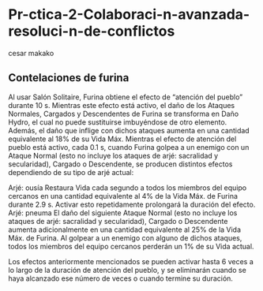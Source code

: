 # Pr-ctica-2-Colaboraci-n-avanzada-resoluci-n-de-conflictos
cesar makako

## Contelaciones de furina



Al usar Salón Solitaire, Furina obtiene el efecto de “atención del pueblo” durante 10 s.
Mientras este efecto está activo, el daño de los Ataques Normales, Cargados y Descendentes de Furina se transforma en Daño Hydro, el cual no puede sustituirse imbuyéndose de otro elemento. Además, el daño que inflige con dichos ataques aumenta en una cantidad equivalente al 18% de su Vida Máx.
Mientras el efecto de atención del pueblo está activo, cada 0.1 s, cuando Furina golpea a un enemigo con un Ataque Normal (esto no incluye los ataques de arjé: sacralidad y secularidad), Cargado o Descendente, se producen distintos efectos dependiendo de su tipo de arjé actual:

Arjé: ousía
Restaura Vida cada segundo a todos los miembros del equipo cercanos en una cantidad equivalente al 4% de la Vida Máx. de Furina durante 2.9 s. Activar esto repetidamente prolongará la duración del efecto.
Arjé: pneuma
El daño del siguiente Ataque Normal (esto no incluye los ataques de arjé: sacralidad y secularidad), Cargado o Descendente aumenta adicionalmente en una cantidad equivalente al 25% de la Vida Máx. de Furina. Al golpear a un enemigo con alguno de dichos ataques, todos los miembros del equipo cercanos perderán un 1% de su Vida actual.

Los efectos anteriormente mencionados se pueden activar hasta 6 veces a lo largo de la duración de atención del pueblo, y se eliminarán cuando se haya alcanzado ese número de veces o cuando termine su duración.
